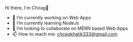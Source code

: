 Hi there, I'm Chirag👋

- 🔭 I’m currently working on Web Apps
- 🌱 I’m currently learning NodeJs
- 👯 I’m looking to collaborate on MERN based Web Apps
- 📫 How to reach me: chiragkhatik333@gmail.com

